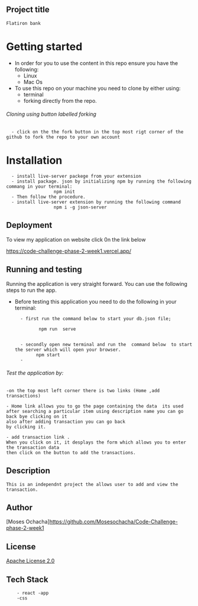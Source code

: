 ## Project title
    Flatiron bank
# Getting started
- In order for you to use the content in this repo ensure you have the following:
    - Linux
    - Mac Os
- To use this repo on your machine you need to clone by either using:
     - terminal
     - forking directly from the repo.
###### Cloning using button labelled forking
      - click on the the fork button in the top most rigt corner of the github to fork the repo to your own account
# Installation
      - install live-server packege from your extension
      - install package. json by initializing npm by running the following commang in your terminal:
                      npm init
      - Then follow the procedure. 
      - install live-server extension by running the following command
                      npm i -g json-server   
##  Deployment
 To view my application on website click 0n the link below

https://code-challenge-phase-2-week1.vercel.app/
 
## Running and testing
Running the application is very straight forward. You can use the following steps to run the app.

- Before testing this application you need to do the following in your terminal:

        - first run the command below to start your db.json file;
        
               npm run  serve 
               

        - secondly open new terminal and run the  command below  to start the server which will open your browser.
              npm start 
        -

###### Test the application by:

    -on the top most left corner there is two links (Home ,add transactions)

    - Home link allows you to go the page containing the data  its used after searching a particular item using description name you can go back bye clicking on it
    also after adding transaction you can go back 
    by clicking it.

    - add transaction link .
    When you click on it, it desplays the form which allows you to enter the transaction data
    then click on the button to add the transactions.

## Description
    This is an independnt project the allows user to add and view the transaction.

## Author
[Moses Ochacha]https://github.com/Mosesochacha/Code-Challenge-phase-2-week1


## License

[Apache License 2.0](https://choosealicense.com/licenses/)


## Tech Stack
        - react -app
        -css


